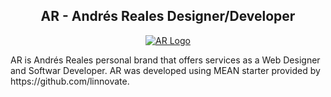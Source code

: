 


<h2 align="center"> AR - Andrés Reales Designer/Developer </h2>
<a align="center" style="display:block" href="https://www.andresreales.com/" rel="nofollow">
<img  src="https://camo.githubusercontent.com/2a23445b500f26df959694e3295205164a4ed92a/687474703a2f2f7777772e616e647265737265616c65732e636f6d2f6173736574732f69636f6e2f313030783130302e706e67" alt="AR Logo" data-canonical-src="http://www.andresreales.com/assets/icon/100x100.png" style="max-width:100%;">
</a>
<p>
AR is Andrés Reales personal brand that offers services as a Web Designer and Softwar Developer. AR was developed using MEAN starter provided by https://github.com/linnovate.
</p>